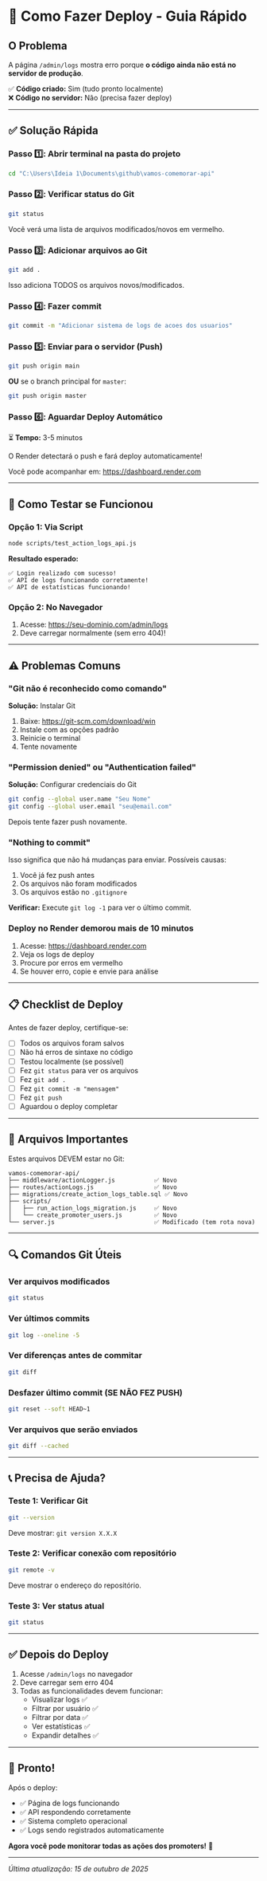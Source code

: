 # 🚀 Como Fazer Deploy - Guia Rápido

## O Problema

A página `/admin/logs` mostra erro porque **o código ainda não está no servidor de produção**.

✅ **Código criado:** Sim (tudo pronto localmente)  
❌ **Código no servidor:** Não (precisa fazer deploy)

---

## ✅ Solução Rápida

### Passo 1️⃣: Abrir terminal na pasta do projeto

```bash
cd "C:\Users\Ideia 1\Documents\github\vamos-comemorar-api"
```

### Passo 2️⃣: Verificar status do Git

```bash
git status
```

Você verá uma lista de arquivos modificados/novos em vermelho.

### Passo 3️⃣: Adicionar arquivos ao Git

```bash
git add .
```

Isso adiciona TODOS os arquivos novos/modificados.

### Passo 4️⃣: Fazer commit

```bash
git commit -m "Adicionar sistema de logs de acoes dos usuarios"
```

### Passo 5️⃣: Enviar para o servidor (Push)

```bash
git push origin main
```

**OU** se o branch principal for `master`:

```bash
git push origin master
```

### Passo 6️⃣: Aguardar Deploy Automático

⏳ **Tempo:** 3-5 minutos

O Render detectará o push e fará deploy automaticamente!

Você pode acompanhar em: https://dashboard.render.com

---

## 🧪 Como Testar se Funcionou

### Opção 1: Via Script
```bash
node scripts/test_action_logs_api.js
```

**Resultado esperado:**
```
✅ Login realizado com sucesso!
✅ API de logs funcionando corretamente!
✅ API de estatísticas funcionando!
```

### Opção 2: No Navegador

1. Acesse: https://seu-dominio.com/admin/logs
2. Deve carregar normalmente (sem erro 404)!

---

## ⚠️ Problemas Comuns

### "Git não é reconhecido como comando"

**Solução:** Instalar Git
1. Baixe: https://git-scm.com/download/win
2. Instale com as opções padrão
3. Reinicie o terminal
4. Tente novamente

### "Permission denied" ou "Authentication failed"

**Solução:** Configurar credenciais do Git
```bash
git config --global user.name "Seu Nome"
git config --global user.email "seu@email.com"
```

Depois tente fazer push novamente.

### "Nothing to commit"

Isso significa que não há mudanças para enviar. Possíveis causas:
1. Você já fez push antes
2. Os arquivos não foram modificados
3. Os arquivos estão no `.gitignore`

**Verificar:** Execute `git log -1` para ver o último commit.

### Deploy no Render demorou mais de 10 minutos

1. Acesse: https://dashboard.render.com
2. Veja os logs de deploy
3. Procure por erros em vermelho
4. Se houver erro, copie e envie para análise

---

## 📋 Checklist de Deploy

Antes de fazer deploy, certifique-se:

- [ ] Todos os arquivos foram salvos
- [ ] Não há erros de sintaxe no código
- [ ] Testou localmente (se possível)
- [ ] Fez `git status` para ver os arquivos
- [ ] Fez `git add .`
- [ ] Fez `git commit -m "mensagem"`
- [ ] Fez `git push`
- [ ] Aguardou o deploy completar

---

## 🎯 Arquivos Importantes

Estes arquivos DEVEM estar no Git:

```
vamos-comemorar-api/
├── middleware/actionLogger.js           ✅ Novo
├── routes/actionLogs.js                 ✅ Novo
├── migrations/create_action_logs_table.sql ✅ Novo
├── scripts/
│   ├── run_action_logs_migration.js     ✅ Novo
│   └── create_promoter_users.js         ✅ Novo
└── server.js                            ✅ Modificado (tem rota nova)
```

---

## 🔍 Comandos Git Úteis

### Ver arquivos modificados
```bash
git status
```

### Ver últimos commits
```bash
git log --oneline -5
```

### Ver diferenças antes de commitar
```bash
git diff
```

### Desfazer último commit (SE NÃO FEZ PUSH)
```bash
git reset --soft HEAD~1
```

### Ver arquivos que serão enviados
```bash
git diff --cached
```

---

## 📞 Precisa de Ajuda?

### Teste 1: Verificar Git
```bash
git --version
```
Deve mostrar: `git version X.X.X`

### Teste 2: Verificar conexão com repositório
```bash
git remote -v
```
Deve mostrar o endereço do repositório.

### Teste 3: Ver status atual
```bash
git status
```

---

## ✅ Depois do Deploy

1. Acesse `/admin/logs` no navegador
2. Deve carregar sem erro 404
3. Todas as funcionalidades devem funcionar:
   - Visualizar logs ✅
   - Filtrar por usuário ✅
   - Filtrar por data ✅
   - Ver estatísticas ✅
   - Expandir detalhes ✅

---

## 🎉 Pronto!

Após o deploy:
- ✅ Página de logs funcionando
- ✅ API respondendo corretamente
- ✅ Sistema completo operacional
- ✅ Logs sendo registrados automaticamente

**Agora você pode monitorar todas as ações dos promoters!** 🎊

---

*Última atualização: 15 de outubro de 2025*

